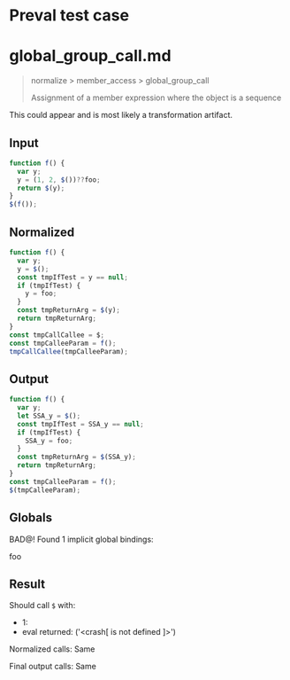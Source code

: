 # Preval test case

# global_group_call.md

> normalize > member_access > global_group_call
>
> Assignment of a member expression where the object is a sequence

This could appear and is most likely a transformation artifact.

## Input

`````js filename=intro
function f() {
  var y;
  y = (1, 2, $())??foo;
  return $(y);
}
$(f());
`````

## Normalized

`````js filename=intro
function f() {
  var y;
  y = $();
  const tmpIfTest = y == null;
  if (tmpIfTest) {
    y = foo;
  }
  const tmpReturnArg = $(y);
  return tmpReturnArg;
}
const tmpCallCallee = $;
const tmpCalleeParam = f();
tmpCallCallee(tmpCalleeParam);
`````

## Output

`````js filename=intro
function f() {
  var y;
  let SSA_y = $();
  const tmpIfTest = SSA_y == null;
  if (tmpIfTest) {
    SSA_y = foo;
  }
  const tmpReturnArg = $(SSA_y);
  return tmpReturnArg;
}
const tmpCalleeParam = f();
$(tmpCalleeParam);
`````

## Globals

BAD@! Found 1 implicit global bindings:

foo

## Result

Should call `$` with:
 - 1: 
 - eval returned: ('<crash[ <ref> is not defined ]>')

Normalized calls: Same

Final output calls: Same
